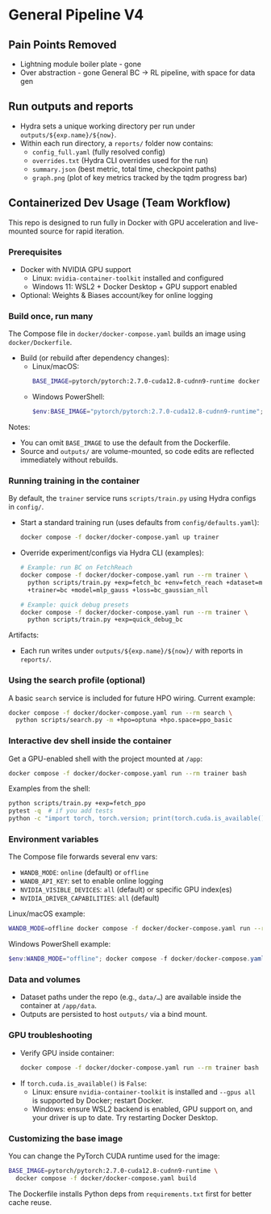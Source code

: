 # General Pipeline V4

## Pain Points Removed

- Lightning module boiler plate - gone
- Over abstraction - gone
General BC -> RL pipeline, with space for data gen

## Run outputs and reports

- Hydra sets a unique working directory per run under `outputs/${exp.name}/${now}`.
- Within each run directory, a `reports/` folder now contains:
  - `config_full.yaml` (fully resolved config)
  - `overrides.txt` (Hydra CLI overrides used for the run)
  - `summary.json` (best metric, total time, checkpoint paths)
  - `graph.png` (plot of key metrics tracked by the tqdm progress bar)

## Containerized Dev Usage (Team Workflow)

This repo is designed to run fully in Docker with GPU acceleration and live-mounted source for rapid iteration.

### Prerequisites

- Docker with NVIDIA GPU support
  - Linux: `nvidia-container-toolkit` installed and configured
  - Windows 11: WSL2 + Docker Desktop + GPU support enabled
- Optional: Weights & Biases account/key for online logging

### Build once, run many

The Compose file in `docker/docker-compose.yaml` builds an image using `docker/Dockerfile`.

- Build (or rebuild after dependency changes):
  - Linux/macOS:
    ```bash
    BASE_IMAGE=pytorch/pytorch:2.7.0-cuda12.8-cudnn9-runtime docker compose -f docker/docker-compose.yaml build --no-cache
    ```
  - Windows PowerShell:
    ```powershell
    $env:BASE_IMAGE="pytorch/pytorch:2.7.0-cuda12.8-cudnn9-runtime"; docker compose -f docker/docker-compose.yaml build --no-cache
    ```

Notes:
- You can omit `BASE_IMAGE` to use the default from the Dockerfile.
- Source and `outputs/` are volume-mounted, so code edits are reflected immediately without rebuilds.

### Running training in the container

By default, the `trainer` service runs `scripts/train.py` using Hydra configs in `config/`.

- Start a standard training run (uses defaults from `config/defaults.yaml`):
  ```bash
  docker compose -f docker/docker-compose.yaml up trainer
  ```

- Override experiment/configs via Hydra CLI (examples):
  ```bash
  # Example: run BC on FetchReach
  docker compose -f docker/docker-compose.yaml run --rm trainer \
    python scripts/train.py +exp=fetch_bc +env=fetch_reach +dataset=minari \
    +trainer=bc +model=mlp_gauss +loss=bc_gaussian_nll

  # Example: quick debug presets
  docker compose -f docker/docker-compose.yaml run --rm trainer \
    python scripts/train.py +exp=quick_debug_bc
  ```

Artifacts:
- Each run writes under `outputs/${exp.name}/${now}/` with reports in `reports/`.

### Using the search profile (optional)

A basic `search` service is included for future HPO wiring. Current example:
```bash
docker compose -f docker/docker-compose.yaml run --rm search \
  python scripts/search.py -m +hpo=optuna +hpo.space=ppo_basic
```

### Interactive dev shell inside the container

Get a GPU-enabled shell with the project mounted at `/app`:
```bash
docker compose -f docker/docker-compose.yaml run --rm trainer bash
```
Examples from the shell:
```bash
python scripts/train.py +exp=fetch_ppo
pytest -q  # if you add tests
python -c "import torch, torch.version; print(torch.cuda.is_available(), torch.version.cuda)"
```

### Environment variables

The Compose file forwards several env vars:
- `WANDB_MODE`: `online` (default) or `offline`
- `WANDB_API_KEY`: set to enable online logging
- `NVIDIA_VISIBLE_DEVICES`: `all` (default) or specific GPU index(es)
- `NVIDIA_DRIVER_CAPABILITIES`: `all` (default)

Linux/macOS example:
```bash
WANDB_MODE=offline docker compose -f docker/docker-compose.yaml run --rm trainer python scripts/train.py +exp=quick_debug_bc
```

Windows PowerShell example:
```powershell
$env:WANDB_MODE="offline"; docker compose -f docker/docker-compose.yaml run --rm trainer python scripts/train.py +exp=quick_debug_bc
```

### Data and volumes

- Dataset paths under the repo (e.g., `data/…`) are available inside the container at `/app/data`.
- Outputs are persisted to host `outputs/` via a bind mount.

### GPU troubleshooting

- Verify GPU inside container:
  ```bash
  docker compose -f docker/docker-compose.yaml run --rm trainer bash -lc "nvidia-smi || true; python -c 'import torch; print(torch.cuda.is_available())'"
  ```
- If `torch.cuda.is_available()` is `False`:
  - Linux: ensure `nvidia-container-toolkit` is installed and `--gpus all` is supported by Docker; restart Docker.
  - Windows: ensure WSL2 backend is enabled, GPU support on, and your driver is up to date. Try restarting Docker Desktop.

### Customizing the base image

You can change the PyTorch CUDA runtime used for the image:
```bash
BASE_IMAGE=pytorch/pytorch:2.7.0-cuda12.8-cudnn9-runtime \
  docker compose -f docker/docker-compose.yaml build
```

The Dockerfile installs Python deps from `requirements.txt` first for better cache reuse.
